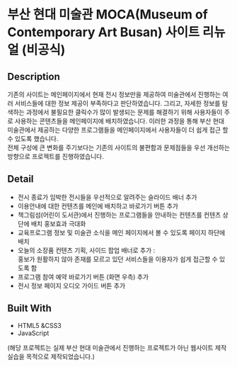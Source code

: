 # 부산 현대 미술관 MOCA(Museum of Contemporary Art Busan) 사이트 리뉴얼 (비공식)

## Description
기존의 사이트는 메인페이지에서 현재 전시 정보만을 제공하여 미술관에서 진행하는 여러 서비스들에 대한 정보 제공이 부족하다고 판단하였습니다.
그리고, 자세한 정보를 탐색하는 과정에서 불필요한 클릭수가 많이 발생되는 문제를 해결하기 위해 사용자들이 주로 사용하는 콘텐츠들을 메인페이지에 배치하였습니다.
이러한 과정을 통해 부산 현대 미술관에서 제공하는 다양한 프로그램들을 메인페이지에서 사용자들이 더 쉽게 접근 할 수 있도록 했습니다.  
전체 구성에 큰 변화를 주기보다는 기존의 사이트의 불편함과 문제점들을 우선 개선하는 방향으로 프로젝트를 진행하였습니다.  


## Detail
* 전시 종료가 임박한 전시들을 우선적으로 알려주는 슬라이드 배너 추가
* 이용안내에 대한 컨텐츠를 메인에 배치하고 바로가기 버튼 추가
* 책그림섬(어린이 도서관)에서 진행하는 프로그램들을 안내하는 컨텐츠를 컨텐츠 상단에 배치 홍보효과 극대화
* 교육프로그램 정보 및 미술관 소식을 메인 페이지에서 볼 수 있도록 페이지 하단에 배치
* 오늘의 소장품 컨텐츠 기획, 사이드 팝업 배너로 추가 :  
홍보가 원활하지 않아 존재를 모르고 있던 서비스들을 이용자가 쉽게 접근할 수 있도록 함
* 프로그램 참여 예약 바로가기 버튼 (화면 우측) 추가
* 전시 정보 페이지 오디오 가이드 버튼 추가

## Built With
* HTML5 &CSS3
* JavaScript



(해당 프로젝트는 실제 부산 현대 미술관에서 진행하는 프로젝트가 아닌 웹사이트 제작 실습을 목적으로 제작되었습니다.)
